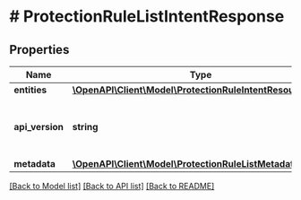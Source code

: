 # # ProtectionRuleListIntentResponse

## Properties

Name | Type | Description | Notes
------------ | ------------- | ------------- | -------------
**entities** | [**\OpenAPI\Client\Model\ProtectionRuleIntentResource[]**](ProtectionRuleIntentResource.md) |  | [optional]
**api_version** | **string** | API Version of the Nutanix v3 API framework. | [default to '3.1.0']
**metadata** | [**\OpenAPI\Client\Model\ProtectionRuleListMetadataOutput**](ProtectionRuleListMetadataOutput.md) |  |

[[Back to Model list]](../../README.md#models) [[Back to API list]](../../README.md#endpoints) [[Back to README]](../../README.md)
